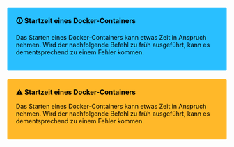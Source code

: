 <div style="background: #29bfff; width: 100%; border-radius: 3px; box-sizing: border-box; padding: 20px; margin: 20px 0; color: black">
    <div style="position: relative; font-size: 110%; font-weight: bold">🛈 Startzeit eines Docker-Containers</div>
    <p>Das Starten eines Docker-Containers kann etwas Zeit in Anspruch nehmen. Wird der nachfolgende Befehl zu früh ausgeführt, kann es dementsprechend zu einem Fehler kommen.</p>
</div>

<div style="background: #ffb829; width: 100%; border-radius: 3px; box-sizing: border-box; padding: 20px; margin: 20px 0; color: black">
    <div style="position: relative; font-size: 110%; font-weight: bold">⚠ Startzeit eines Docker-Containers</div>
    <p>Das Starten eines Docker-Containers kann etwas Zeit in Anspruch nehmen. Wird der nachfolgende Befehl zu früh ausgeführt, kann es dementsprechend zu einem Fehler kommen.</p>
</div>
